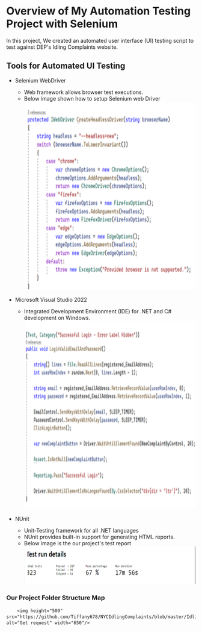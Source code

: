 # Overview of My Automation Testing Project with Selenium


In this project, We created an automated user interface (UI) testing script to test against DEP's Idling Complaints website. 

## Tools for Automated UI Testing


* Selenium WebDriver
	* Web framework allows browser test executions.
	* Below image shown how to setup Selenium web Driver 
		<img height="500" src="https://github.com/Tiffany678/NYCIdlingComplaints/blob/master/IdlingComplaintTest3/Files/READMEImages/WebDriver.png" alt="Get request" width="650"/>


* Microsoft Visual Studio 2022
	* Integrated Development Environment (IDE) for .NET and C# development on Windows.
		<img height="500" src="https://github.com/Tiffany678/NYCIdlingComplaints/blob/master/IdlingComplaintTest3/Files/READMEImages/TestCode.png" alt="Get request" width="650"/>


* NUnit
	* Unit-Testing framework for all .NET languages
	* NUnit provides built-in support for generating HTML reports.
	* Below image is the our project's test report
		<img height="100" src="https://github.com/Tiffany678/NYCIdlingComplaints/blob/master/IdlingComplaintTest3/Files/READMEImages/Report.png" alt="Get request" width="500"/>


### Our Project Folder Structure Map

		<img height="500" src="https://github.com/Tiffany678/NYCIdlingComplaints/blob/master/IdlingComplaintTest3/Files/READMEImages/Structure.png" alt="Get request" width="650"/>



